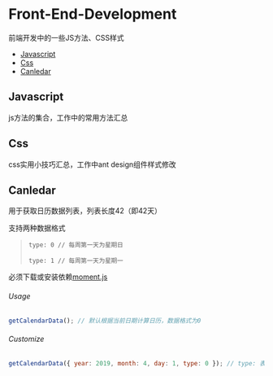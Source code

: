 # Front-End-Development
前端开发中的一些JS方法、CSS样式

* [Javascript](#Javascript)
* [Css](#Css)
* [Canledar](#Canledar)

## Javascript
js方法的集合，工作中的常用方法汇总

## Css
css实用小技巧汇总，工作中ant design组件样式修改

## Canledar
用于获取日历数据列表，列表长度42（即42天）

支持两种数据格式
> `type: 0 // 每周第一天为星期日`
>
> `type: 1 // 每周第一天为星期一`

必须下载或安装依赖[moment.js](http://momentjs.cn/ "moment.js中文网")
###### Usage
```js
getCalendarData(); // 默认根据当前日期计算日历，数据格式为0
```
###### Customize
```js
getCalendarData({ year: 2019, month: 4, day: 1, type: 0 }); // type: 表示数据格式
```
